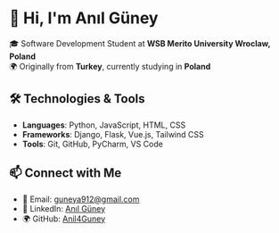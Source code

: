 # 👋 Hi, I'm Anıl Güney  

🎓 Software Development Student at **WSB Merito University Wroclaw, Poland**  
🌍 Originally from **Turkey**, currently studying in **Poland**  

## 🛠️ Technologies & Tools  
- **Languages**: Python, JavaScript, HTML, CSS  
- **Frameworks**: Django, Flask, Vue.js, Tailwind CSS  
- **Tools**: Git, GitHub, PyCharm, VS Code  

## 📫 Connect with Me  
- 📧 Email: [guneya912@gmail.com](mailto:guneya912@gmail.com)  
- 💼 LinkedIn: [Anıl Güney](https://www.linkedin.com/in/anil-güney-6a4651270)  
- 🌍 GitHub: [Anil4Guney](https://github.com/Anil4Guney) 

<!---
Anil4Guney/Anil4Guney is a ✨ special ✨ repository because its `README.md` (this file) appears on your GitHub profile.
You can click the Preview link to take a look at your changes.
--->
